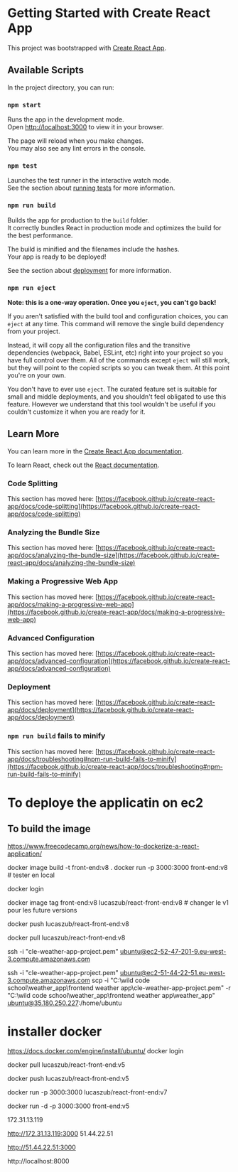 # Getting Started with Create React App

This project was bootstrapped with [Create React App](https://github.com/facebook/create-react-app).

## Available Scripts

In the project directory, you can run:

### `npm start`

Runs the app in the development mode.\
Open [http://localhost:3000](http://localhost:3000) to view it in your browser.

The page will reload when you make changes.\
You may also see any lint errors in the console.

### `npm test`

Launches the test runner in the interactive watch mode.\
See the section about [running tests](https://facebook.github.io/create-react-app/docs/running-tests) for more information.

### `npm run build`

Builds the app for production to the `build` folder.\
It correctly bundles React in production mode and optimizes the build for the best performance.

The build is minified and the filenames include the hashes.\
Your app is ready to be deployed!

See the section about [deployment](https://facebook.github.io/create-react-app/docs/deployment) for more information.

### `npm run eject`

**Note: this is a one-way operation. Once you `eject`, you can't go back!**

If you aren't satisfied with the build tool and configuration choices, you can `eject` at any time. This command will remove the single build dependency from your project.

Instead, it will copy all the configuration files and the transitive dependencies (webpack, Babel, ESLint, etc) right into your project so you have full control over them. All of the commands except `eject` will still work, but they will point to the copied scripts so you can tweak them. At this point you're on your own.

You don't have to ever use `eject`. The curated feature set is suitable for small and middle deployments, and you shouldn't feel obligated to use this feature. However we understand that this tool wouldn't be useful if you couldn't customize it when you are ready for it.

## Learn More

You can learn more in the [Create React App documentation](https://facebook.github.io/create-react-app/docs/getting-started).

To learn React, check out the [React documentation](https://reactjs.org/).

### Code Splitting

This section has moved here: [https://facebook.github.io/create-react-app/docs/code-splitting](https://facebook.github.io/create-react-app/docs/code-splitting)

### Analyzing the Bundle Size

This section has moved here: [https://facebook.github.io/create-react-app/docs/analyzing-the-bundle-size](https://facebook.github.io/create-react-app/docs/analyzing-the-bundle-size)

### Making a Progressive Web App

This section has moved here: [https://facebook.github.io/create-react-app/docs/making-a-progressive-web-app](https://facebook.github.io/create-react-app/docs/making-a-progressive-web-app)

### Advanced Configuration

This section has moved here: [https://facebook.github.io/create-react-app/docs/advanced-configuration](https://facebook.github.io/create-react-app/docs/advanced-configuration)

### Deployment

This section has moved here: [https://facebook.github.io/create-react-app/docs/deployment](https://facebook.github.io/create-react-app/docs/deployment)

### `npm run build` fails to minify

This section has moved here: [https://facebook.github.io/create-react-app/docs/troubleshooting#npm-run-build-fails-to-minify](https://facebook.github.io/create-react-app/docs/troubleshooting#npm-run-build-fails-to-minify)




# To deploye the applicatin on ec2

## To build the image
https://www.freecodecamp.org/news/how-to-dockerize-a-react-application/


docker image build -t front-end:v8 .
docker run -p 3000:3000 front-end:v8 # tester en local

docker login

docker image tag front-end:v8 lucaszub/react-front-end:v8          # changer le v1 pour les future versions 

docker push lucaszub/react-front-end:v8

docker pull lucaszub/react-front-end:v8



ssh -i "cle-weather-app-project.pem" ubuntu@ec2-52-47-201-9.eu-west-3.compute.amazonaws.com

ssh -i "cle-weather-app-project.pem" ubuntu@ec2-51-44-22-51.eu-west-3.compute.amazonaws.com
scp -i "C:\wild code school\weather_app\frontend weather app\cle-weather-app-project.pem" -r "C:\wild code school\weather_app\frontend weather app\weather_app" ubuntu@35.180.250.227:/home/ubuntu

# installer docker 
https://docs.docker.com/engine/install/ubuntu/
docker login

docker pull lucaszub/react-front-end:v5

docker push lucaszub/react-front-end:v5


docker run -p 3000:3000 lucaszub/react-front-end:v7

docker run -d -p 3000:3000 front-end:v5

172.31.13.119

http://172.31.13.119:3000
51.44.22.51

http://51.44.22.51:3000






http://localhost:8000
